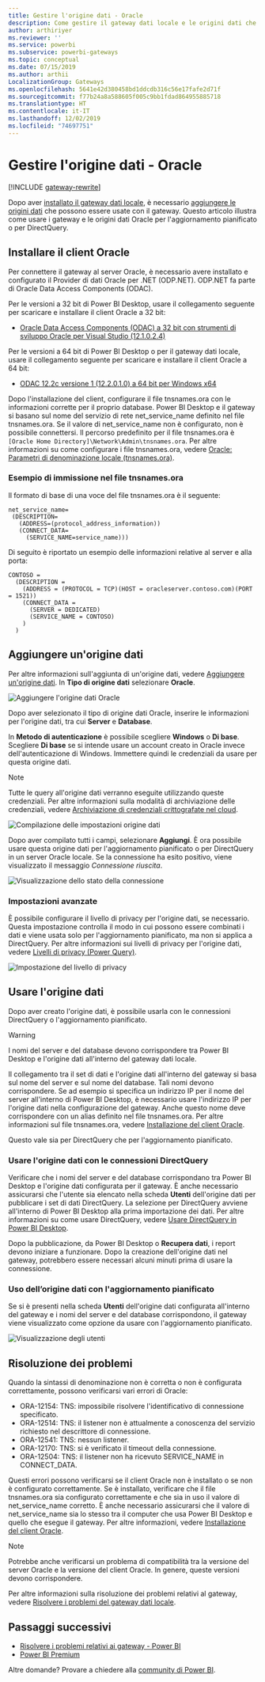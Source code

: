 ```yaml
---
title: Gestire l'origine dati - Oracle
description: Come gestire il gateway dati locale e le origini dati che vi appartengono.
author: arthiriyer
ms.reviewer: ''
ms.service: powerbi
ms.subservice: powerbi-gateways
ms.topic: conceptual
ms.date: 07/15/2019
ms.author: arthii
LocalizationGroup: Gateways
ms.openlocfilehash: 5641e42d380458bd1ddcdb316c56e17fafe2d71f
ms.sourcegitcommit: f77b24a8a588605f005c9bb1fdad864955885718
ms.translationtype: HT
ms.contentlocale: it-IT
ms.lasthandoff: 12/02/2019
ms.locfileid: "74697751"
---
```

# <a name="manage-your-data-source---oracle"></a>Gestire l'origine dati - Oracle

[!INCLUDE [gateway-rewrite](includes/gateway-rewrite.md)]

Dopo aver [installato il gateway dati locale](/data-integration/gateway/service-gateway-install), è necessario [aggiungere le origini dati](service-gateway-data-sources.md#add-a-data-source) che possono essere usate con il gateway. Questo articolo illustra come usare i gateway e le origini dati Oracle per l'aggiornamento pianificato o per DirectQuery.

## <a name="install-the-oracle-client"></a>Installare il client Oracle

Per connettere il gateway al server Oracle, è necessario avere installato e configurato il Provider di dati Oracle per .NET (ODP.NET). ODP.NET fa parte di Oracle Data Access Components (ODAC).

Per le versioni a 32 bit di Power BI Desktop, usare il collegamento seguente per scaricare e installare il client Oracle a 32 bit:

* [Oracle Data Access Components (ODAC) a 32 bit con strumenti di sviluppo Oracle per Visual Studio (12.1.0.2.4)](https://www.oracle.com/technetwork/topics/dotnet/utilsoft-086879.html)

Per le versioni a 64 bit di Power BI Desktop o per il gateway dati locale, usare il collegamento seguente per scaricare e installare il client Oracle a 64 bit:

* [ODAC 12.2c versione 1 (12.2.0.1.0) a 64 bit per Windows x64](https://www.oracle.com/technetwork/database/windows/downloads/index-090165.html)

Dopo l'installazione del client, configurare il file tnsnames.ora con le informazioni corrette per il proprio database. Power BI Desktop e il gateway si basano sul nome del servizio di rete net_service_name definito nel file tnsnames.ora. Se il valore di net_service_name non è configurato, non è possibile connettersi. Il percorso predefinito per il file tnsnames.ora è `[Oracle Home Directory]\Network\Admin\tnsnames.ora`. Per altre informazioni su come configurare i file tnsnames.ora, vedere [Oracle: Parametri di denominazione locale (tnsnames.ora)](https://docs.oracle.com/cd/B28359_01/network.111/b28317/tnsnames.htm).

### <a name="example-tnsnamesora-file-entry"></a>Esempio di immissione nel file tnsnames.ora

Il formato di base di una voce del file tnsnames.ora è il seguente:

```
net_service_name=
 (DESCRIPTION=
   (ADDRESS=(protocol_address_information))
   (CONNECT_DATA=
     (SERVICE_NAME=service_name)))
```

Di seguito è riportato un esempio delle informazioni relative al server e alla porta:

```
CONTOSO =
  (DESCRIPTION =
    (ADDRESS = (PROTOCOL = TCP)(HOST = oracleserver.contoso.com)(PORT = 1521))
    (CONNECT_DATA =
      (SERVER = DEDICATED)
      (SERVICE_NAME = CONTOSO)
    )
  )
```

## <a name="add-a-data-source"></a>Aggiungere un'origine dati

Per altre informazioni sull'aggiunta di un'origine dati, vedere [Aggiungere un'origine dati](service-gateway-data-sources.md#add-a-data-source). In **Tipo di origine dati** selezionare **Oracle**.

![Aggiungere l'origine dati Oracle](media/service-gateway-onprem-manage-oracle/data-source-oracle.png)

Dopo aver selezionato il tipo di origine dati Oracle, inserire le informazioni per l'origine dati, tra cui **Server** e **Database**. 

In **Metodo di autenticazione** è possibile scegliere **Windows** o **Di base**. Scegliere **Di base** se si intende usare un account creato in Oracle invece dell'autenticazione di Windows. Immettere quindi le credenziali da usare per questa origine dati.

> [!NOTE]
> Tutte le query all'origine dati verranno eseguite utilizzando queste credenziali. Per altre informazioni sulla modalità di archiviazione delle credenziali, vedere [Archiviazione di credenziali crittografate nel cloud](service-gateway-data-sources.md#store-encrypted-credentials-in-the-cloud).

![Compilazione delle impostazioni origine dati](media/service-gateway-onprem-manage-oracle/data-source-oracle2.png)

Dopo aver compilato tutti i campi, selezionare **Aggiungi**. È ora possibile usare questa origine dati per l'aggiornamento pianificato o per DirectQuery in un server Oracle locale. Se la connessione ha esito positivo, viene visualizzato il messaggio *Connessione riuscita*.

![Visualizzazione dello stato della connessione](media/service-gateway-onprem-manage-oracle/datasourcesettings4.png)

### <a name="advanced-settings"></a>Impostazioni avanzate

È possibile configurare il livello di privacy per l'origine dati, se necessario. Questa impostazione controlla il modo in cui possono essere combinati i dati e viene usata solo per l'aggiornamento pianificato, ma non si applica a DirectQuery. Per altre informazioni sui livelli di privacy per l'origine dati, vedere [Livelli di privacy (Power Query)](https://support.office.com/article/Privacy-levels-Power-Query-CC3EDE4D-359E-4B28-BC72-9BEE7900B540).

![Impostazione del livello di privacy](media/service-gateway-onprem-manage-oracle/datasourcesettings9.png)

## <a name="use-the-data-source"></a>Usare l'origine dati

Dopo aver creato l'origine dati, è possibile usarla con le connessioni DirectQuery o l'aggiornamento pianificato.

> [!WARNING]
> I nomi del server e del database devono corrispondere tra Power BI Desktop e l'origine dati all'interno del gateway dati locale.

Il collegamento tra il set di dati e l'origine dati all'interno del gateway si basa sul nome del server e sul nome del database. Tali nomi devono corrispondere. Se ad esempio si specifica un indirizzo IP per il nome del server all'interno di Power BI Desktop, è necessario usare l'indirizzo IP per l'origine dati nella configurazione del gateway. Anche questo nome deve corrispondere con un alias definito nel file tnsnames.ora. Per altre informazioni sul file tnsnames.ora, vedere [Installazione del client Oracle](#install-the-oracle-client).

Questo vale sia per DirectQuery che per l'aggiornamento pianificato.

### <a name="use-the-data-source-with-directquery-connections"></a>Usare l'origine dati con le connessioni DirectQuery

Verificare che i nomi del server e del database corrispondano tra Power BI Desktop e l'origine dati configurata per il gateway. È anche necessario assicurarsi che l'utente sia elencato nella scheda **Utenti** dell'origine dati per pubblicare i set di dati DirectQuery. La selezione per DirectQuery avviene all'interno di Power BI Desktop alla prima importazione dei dati. Per altre informazioni su come usare DirectQuery, vedere [Usare DirectQuery in Power BI Desktop](desktop-use-directquery.md).

Dopo la pubblicazione, da Power BI Desktop o **Recupera dati**, i report devono iniziare a funzionare. Dopo la creazione dell'origine dati nel gateway, potrebbero essere necessari alcuni minuti prima di usare la connessione.

### <a name="use-the-data-source-with-scheduled-refresh"></a>Uso dell’origine dati con l'aggiornamento pianificato

Se si è presenti nella scheda **Utenti** dell'origine dati configurata all'interno del gateway e i nomi del server e del database corrispondono, il gateway viene visualizzato come opzione da usare con l'aggiornamento pianificato.

![Visualizzazione degli utenti](media/service-gateway-onprem-manage-oracle/powerbi-gateway-enterprise-schedule-refresh.png)

## <a name="troubleshooting"></a>Risoluzione dei problemi

Quando la sintassi di denominazione non è corretta o non è configurata correttamente, possono verificarsi vari errori di Oracle:

* ORA-12154: TNS: impossibile risolvere l'identificativo di connessione specificato.
* ORA-12514: TNS: il listener non è attualmente a conoscenza del servizio richiesto nel descrittore di connessione.
* ORA-12541: TNS: nessun listener.
* ORA-12170: TNS: si è verificato il timeout della connessione.
* ORA-12504: TNS: il listener non ha ricevuto SERVICE_NAME in CONNECT_DATA.

Questi errori possono verificarsi se il client Oracle non è installato o se non è configurato correttamente. Se è installato, verificare che il file tnsnames.ora sia configurato correttamente e che sia in uso il valore di net_service_name corretto. È anche necessario assicurarsi che il valore di net_service_name sia lo stesso tra il computer che usa Power BI Desktop e quello che esegue il gateway. Per altre informazioni, vedere [Installazione del client Oracle](#install-the-oracle-client).

> [!NOTE]
> Potrebbe anche verificarsi un problema di compatibilità tra la versione del server Oracle e la versione del client Oracle. In genere, queste versioni devono corrispondere.

Per altre informazioni sulla risoluzione dei problemi relativi al gateway, vedere [Risolvere i problemi del gateway dati locale](/data-integration/gateway/service-gateway-tshoot).

## <a name="next-steps"></a>Passaggi successivi

* [Risolvere i problemi relativi ai gateway - Power BI](service-gateway-onprem-tshoot.md)
* [Power BI Premium](service-premium.md)

Altre domande? Provare a chiedere alla [community di Power BI](https://community.powerbi.com/).

